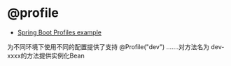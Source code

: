 



# @profile

* [Spring Boot Profiles example](https://mkyong.com/spring-boot/spring-boot-profiles-example/)

为不同环境下使用不同的配置提供了支持
 @Profile("dev") .......对方法名为 dev-xxxx的方法提供实例化Bean
